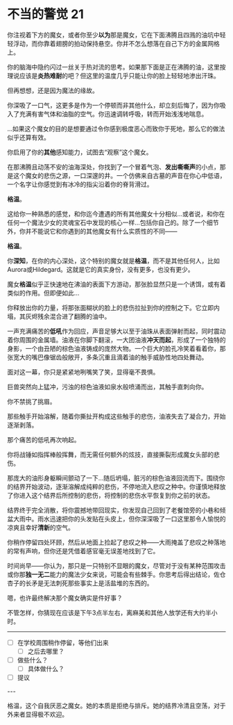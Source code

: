 # 不当的警觉 21

你注视着下方的魔女，或者你至少**以为**那是魔女，它在下面沸腾且四溅的油坑中轻轻浮动，而你靠着翅膀的拍动保持悬空。你并不怎么想落在自己下方的金属网格上。

你的脑海中隐约闪过一丝关于热对流的思考。如果那下面是正在沸腾的油，这里按理说应该是**炎热难耐**的吧？但这里的温度几乎只能让你的脸上轻轻地渗出汗珠。

但再想想，还是因为魔法的缘故。

你深吸了一口气，这更多是作为一个停顿而非其他什么，却立刻后悔了，因为你吸入了充满有害气体和油脂的空气。你迅速调转呼吸，转而开始浅浅地喘息。

...如果这个魔女的目的是想要通过令你感到极度恶心而致你于死地，那么它的做法似乎还算有效。

你启用了你的**其他**感知能力，试图去“观察”这个魔女。

在那沸腾且动荡不安的油海深处，你找到了一个冒着气泡、**发出嘶嘶声**的小点，那是这个魔女的悲伤之源，一口深邃的井。一个仿佛来自古墓的声音在你心中低语，一个名字让你感觉到有冰冷的指尖沿着你的脊背滑过。

**格温**。

这给你一种熟悉的感觉，和你迄今遭遇的所有其他魔女十分相似...或者说，和你在任何一个魔法少女的灵魂宝石中发现的核心一样...包括你自己的。除了一个细节外，你并不能说它和你遇到的其他魔女有什么实质性的不同——

**格温**。

你**深知**，在你的内心深处，这个特别的魔女就是**格温**，而不是其他任何人，比如Aurora或Hildegard。这就是它的真实身份，没有更多，也没有更少。

魔女**格温**似乎正快速地在沸油的表面下方游动，那张脸显然只是一个诱饵，或有着类似的作用。但即便如此...

你释放出你的力量，将那张面糊状的脸上的悲伤拉扯到你的控制之下。它立即内塌，其灰烬残余混合进了翻腾的油中。

一声充满痛苦的**低吼**作为回应，声音足够大以至于油珠从表面弹射而起，同时震动着你周围的金属墙。油液在你脚下翻滚，一大团油液**冲天而起**，形成了一个独特的身影，一个由丑陋的棕色油液铸成的庞然大物。一个巨大的脸孔冷笑着看着你，那张宽大的嘴巴像锯齿般敞开，多条沉重且滴着油的触手威胁性地四处舞动。

面对这一幕，你只是紧紧地咧嘴笑了笑，显得毫不畏惧。

巨兽突然向上猛冲，污浊的棕色油液如泉水般喷涌而出，其触手直刺向你。

你不禁挑了挑眉。

那些触手开始溶解，随着你撕扯开构成这些触手的悲伤，油液失去了凝合力，开始逐渐剥落。

那个痛苦的低吼再次响起。

你将战锤如指挥棒般挥舞，而无需任何额外的炫技，直接撕裂形成魔女头部的悲伤。

那庞大的油形身躯瞬间颤动了一下...随后坍塌，脏污的棕色油液回流而下。围绕你的结界开始波动，逐渐溶解成纯粹的悲伤，不停地流入悲叹之种中。你谨慎地释放了你进入这个结界后所控制的悲伤，将控制的悲伤水平恢复到你之前的状态。

结界终于完全消散，将你震撼地带回现实，你发现自己回到了老餐馆旁的小巷和倾盆大雨中。雨水迅速把你的头发贴在头皮上，但你深深吸了一口这里那令人愉悦的凉爽且幸好**清新**的空气。

你稍作停留四处环顾，然后从地面上捡起了悲叹之种——大雨掩盖了悲叹之种落地的常有声响，但你还是凭借着感官毫无误差地找到了它。

时间尚早——你认为，那只是一只特别不显眼的魔女，尽管对于没有某种范围攻击或你那**独一无二**能力的魔法少女来说，可能会有些棘手。你思考后得出结论，佐仓杏子的长矛是无法刺死那些事实上是活盐堆的东西的。

嗯，也许最终解决那个魔女确实是件好事？

不管怎样，你猜现在应该是下午3点半左右，离麻美和其他人放学还有大约半小时。

---

- [ ] 在学校周围稍作停留，等他们出来
  - [ ] 之后去哪里？
- [ ] 做些什么？
  - [ ] 具体做什么？
- [ ] 提议

---​

格温，这个自我厌恶之魔女。她的本质是拒绝与排斥。她的结界冷清且空荡，对于外来者显得极不欢迎。
